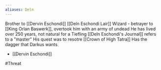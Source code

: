 ```yaml
---
aliases: Deln
---
```


Brother to [[Dervin Eschondi]]
[[Deln Eschondi Lair]] 
Wizard - betrayer to [[King Orlan Baswerk]], overtook him with an army of undead
He has lived over 250 years, not natural for a Tiefling
[[Deln Eschondi's Journal]] refers to a "master"
His quest was to resotre [[Crown of High Tatra]]
Has the dagger that Darkus wants

- [[Dervin Eschondi]]

#Threat